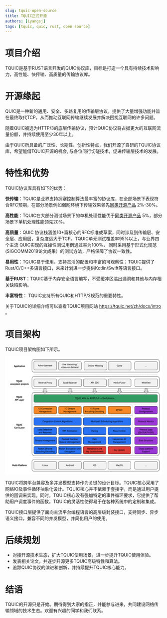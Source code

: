 ```yaml
---
slug: tquic-open-source
title: TQUIC正式开源
authors: [iyangsj]
tags: [tquic, quic, rust, open source]
---
```


# 项目介绍

TQUIC是基于RUST语言开发的QUIC协议库，目标是打造一个具有持续技术影响力，高性能、快传输、高质量的传输协议库。

<!--truncate-->

# 开源缘起

QUIC是一种新的通用、安全、多路复用的传输层协议，提供了大量增强功能并旨在最终取代TCP，从而推动互联网传输继续发展并解决困扰互联网的许多问题。

随着QUIC被选为HTTP/3的底层传输协议，预计QUIC协议将占据更大的互联网流量份额，并持续使用至少30年以上。

由于QUIC所具备的广泛性、长期性、创新性特点，我们开源了自研的TQUIC协议库，希望能借TQUIC开源的机会, 与各位同行切磋技术，促进传输层技术的发展。


# 特性和优势

TQUIC协议库具有如下的优势：

**快传输**：TQUIC是业界支持拥塞控制算法最丰富的协议库，在全部场景下表现符合RFC预期，在部分场景例如弱网环境下传输效果领先[同类开源产品](https://tquic.net/zh/docs/further_readings/comparison) 2%-30%。

**高性能**：TQUIC在大部分测试场景下的单机处理性能优于[同类开源产品](https://tquic.net/zh/docs/further_readings/benchmark) 5%，部分场景下单机处理性能领先20%。

**高质量**：QUIC 协议栈涵盖10+篇核心的RFC标准或草案，同时涉及到传输层、安全层、应用层，复杂度远大于TCP。TQUIC单元测试覆盖率95%以上，与业界四个主流 QUIC实现的互操性测试用例通过率为100%， 同时采用基于形式化规范(SIGCOMM2019论文成果）的测试方法，严格保障了协议一致性。

**易用性**：TQUIC易于使用，支持灵活的配置和丰富的可观察性；TQUIC提供了Rust/C/C++多语言接口，未来计划进一步提供Kotlin/Swift等语言接口。

**基于RUST**：TQUIC基于内存安全语言编写，不受缓冲区溢出漏洞和其他与内存相关缺陷影响。

**丰富特性**： TQUIC支持所有QUIC和HTTP/3规范的重要特性。

关于TQUIC的详细介绍可以查看TQUIC项目网站 https://tquic.net/zh/docs/intro 。


# 项目架构

TQUIC项目架构图如下所示。

![TQUIC Architecture](./tquic-arch.png)

TQUIC将跨平台兼容及多并发模型支持作为关键的设计目标。TQUIC核心采用了网络IO及事件循环抽象化设计。TQUIC核心并不依赖于套接字，而是通过用户提供的回调来实现。同时，TQUIC核心没有强加特定的事件循环要求，它提供了帮助用户调度事件的函数。TQUIC的灵活性使得易于在各种系统中的定制和集成。

TQUIC接口层提供了面向主流平台编程语言的高层级封装接口，支持同步、异步语义接口，兼容不同的并发模型，并简化用户的使用。


# 后续规划

* 对接开源技术生态，扩大TQUIC使用场景，进一步提升TQUIC使用体验。
* 发表相关论文，并逐步开源更多TQUIC高级特性和算法。
* 追踪QUIC协议的演进和创新，并持续提升TQUIC核心能力。


# 结语

TQUIC的开源只是开始。期待得到大家的指正，并能参与进来，共同建设网络传输领域的技术生态。欢迎有兴趣的同学和我们联系。

